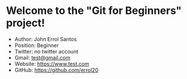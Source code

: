 # Welcome to the "Git for Beginners" project!

* Author: John Errol Santos
* Position: Beginner
* Twitter: no twitter account
* Gmail: test@gmail.com
* Website: https://www.test.com
* GitHub: https://github.com/errol20